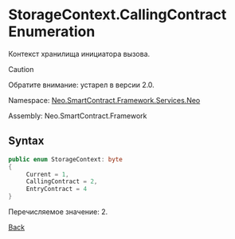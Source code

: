 # StorageContext.CallingContract Enumeration

Контекст хранилища инициатора вызова.

> [!Caution]
> Обратите внимание: устарел в версии 2.0.

Namespace: [Neo.SmartContract.Framework.Services.Neo](../../neo.md)

Assembly: Neo.SmartContract.Framework

## Syntax

```c#
public enum StorageContext: byte
{
     Current = 1,
     CallingContract = 2,
     EntryContract = 4
}
```

Перечисляемое значение: 2.



[Back](../StorageContext.md)
